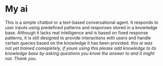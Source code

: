 # My ai
 This is a simple chatbot or a text-based conversational agent.
 It responds to user inputs using predefined patterns and responses stored in a knowledge base.
 Although it lacks real intelligence and is based on fixed response patterns, it is still designed to provide interactions with users and handle certain queries based on the knowledge it has been provided.
*this ai was not yet trained comepletely, if youre using this please add knowledge to its knowledge base by asking questions you know the answer to and it might not. Thank you.*
